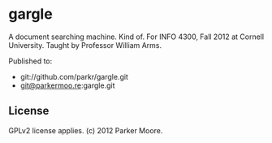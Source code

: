 # gargle

A document searching machine. Kind of. For INFO 4300, Fall 2012 at Cornell
University. Taught by Professor William Arms.

Published to:

- git://github.com/parkr/gargle.git
- git@parkermoo.re:gargle.git

## License

GPLv2 license applies. (c) 2012 Parker Moore.
